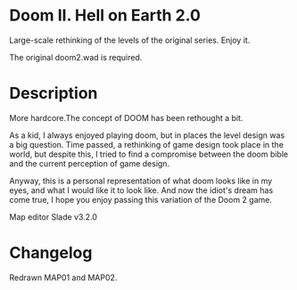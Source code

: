 # Doom II. Hell on Earth 2.0

Large-scale rethinking of the levels of the original series.
Enjoy it.

The original doom2.wad is required. 

# Description
More hardcore.The concept of DOOM has been rethought a bit.

As a kid, I always enjoyed playing doom, but in places the level design was a big question. Time passed, a rethinking of game design took place in the world, but despite this, I tried to find a compromise between the doom bible and the current perception of game design.

Anyway, this is a personal representation of what doom looks like in my eyes, and what I would like it to look like. And now the idiot's dream has come true, I hope you enjoy passing this variation of the Doom 2 game.

Map editor Slade v3.2.0

# Changelog
Redrawn MAP01 and MAP02.
